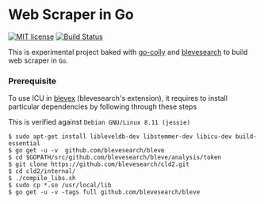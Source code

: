 # Web Scraper in Go 

[![MIT license](https://img.shields.io/badge/License-MIT-blue.svg)](https://lbesson.mit-license.org/)
[![Build Status](https://travis-ci.com/atthakorn/web-scraper.svg?branch=master)](https://travis-ci.com/atthakorn/search-engine) 


This is experimental project baked with [go-colly](https://github.com/gocolly/colly) and  [blevesearch](https://github.com/blevesearch) to build web scraper in `Go`.  


### Prerequisite

To use ICU in [blevex](https://github.com/blevesearch/blevex) (blevesearch's extension), it requires to install particular dependencies by following through these steps 

This is verified against `Debian GNU/Linux 8.11 (jessie)`

```
$ sudo apt-get install libleveldb-dev libstemmer-dev libicu-dev build-essential
$ go get -u -v  github.com/blevesearch/bleve
$ cd $GOPATH/src/github.com/blevesearch/bleve/analysis/token
$ git clone https://github.com/blevesearch/cld2.git
$ cd cld2/internal/
$ ./compile_libs.sh
$ sudo cp *.so /usr/local/lib
$ go get -u -v -tags full github.com/blevesearch/bleve
```

